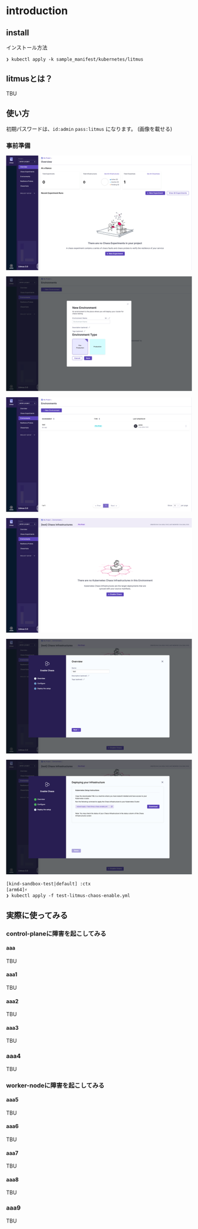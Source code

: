 # introduction

## install

インストール方法

```:terminal
❯ kubectl apply -k sample_manifest/kubernetes/litmus
```

## litmusとは？

TBU

## 使い方

初期パスワードは、`id:admin` `pass:litmus` になります。
(画像を載せる)

### 事前準備

![トップページ](../../image/20.png)

![環境構築](../../image/21.png)

![環境構築](../../image/22.png)

![環境構築](../../image/23.png)

![環境構築](../../image/24.png)

![環境構築](../../image/25.png)

```:terminal
[kind-sandbox-test|default] :ctx
[arm64]⚡️
❯ kubectl apply -f test-litmus-chaos-enable.yml
```

## 実際に使ってみる

### control-planeに障害を起こしてみる

#### aaa

TBU

#### aaa1

TBU

#### aaa2

TBU

#### aaa3

TBU

### aaa4

TBU

### worker-nodeに障害を起こしてみる

#### aaa5

TBU

#### aaa6

TBU

#### aaa7

TBU

#### aaa8

TBU

### aaa9

TBU

